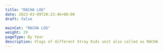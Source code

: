 ```yaml
---
title: "RACHA LOG"
date: 2023-03-09T20:23:46+08:00
draft: false

mainCat: "RACHA LOG"
weight: 29
pageType: By Year
description: Vlogs of different Stray Kids unit also called as RACHA
---
```

